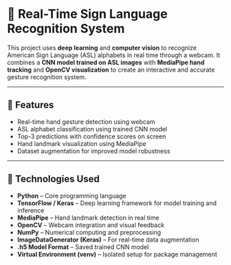 # 🤟 Real-Time Sign Language Recognition System

This project uses **deep learning** and **computer vision** to recognize American Sign Language (ASL) alphabets in real time through a webcam. It combines a **CNN model trained on ASL images** with **MediaPipe hand tracking** and **OpenCV visualization** to create an interactive and accurate gesture recognition system.

---

## 🚀 Features

- Real-time hand gesture detection using webcam
- ASL alphabet classification using trained CNN model
- Top-3 predictions with confidence scores on screen
- Hand landmark visualization using MediaPipe
- Dataset augmentation for improved model robustness

---
## 🧰 Technologies Used

- **Python** – Core programming language
- **TensorFlow / Keras** – Deep learning framework for model training and inference
- **MediaPipe** – Hand landmark detection in real time
- **OpenCV** – Webcam integration and visual feedback
- **NumPy** – Numerical computing and preprocessing
- **ImageDataGenerator (Keras)** – For real-time data augmentation
- **.h5 Model Format** – Saved trained CNN model
- **Virtual Environment (venv)** – Isolated setup for package management



